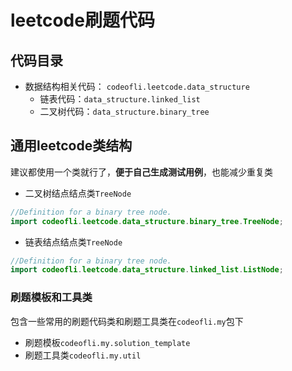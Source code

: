 # leetcode刷题代码
## 代码目录
  
- 数据结构相关代码： `codeofli.leetcode.data_structure`
    - 链表代码：`data_structure.linked_list`
    - 二叉树代码：`data_structure.binary_tree`
## 通用leetcode类结构
建议都使用一个类就行了，**便于自己生成测试用例**，也能减少重复类
- 二叉树结点结点类`TreeNode`  
```java
//Definition for a binary tree node.
import codeofli.leetcode.data_structure.binary_tree.TreeNode;
```
- 链表结点结点类`TreeNode`
```java
//Definition for a binary tree node.
import codeofli.leetcode.data_structure.linked_list.ListNode;
```
### 刷题模板和工具类
包含一些常用的刷题代码类和刷题工具类在`codeofli.my`包下
- 刷题模板`codeofli.my.solution_template`
- 刷题工具类`codeofli.my.util`